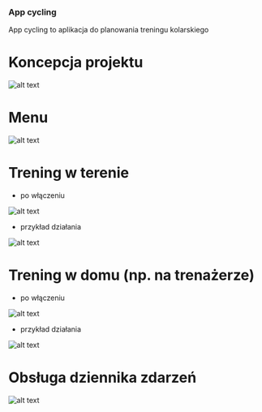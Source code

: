 ### App cycling

App cycling to aplikacja do planowania treningu kolarskiego

# Koncepcja projektu

![alt text](https://github.com/tadekj87/App_cycling/blob/master/App2/App2/zalozenia.png)

# Menu

![alt text](https://github.com/tadekj87/App_cycling/blob/master/App2/App2/menu.png)

# Trening w terenie 

* po włączeniu

![alt text](https://github.com/tadekj87/App_cycling/blob/master/App2/App2/teren_onStart.png)

* przykład działania

![alt text](https://github.com/tadekj87/App_cycling/blob/master/App2/App2/teren_onRun.png)

# Trening w domu (np. na trenażerze) 

* po włączeniu

![alt text](https://github.com/tadekj87/App_cycling/blob/master/App2/App2/dom_onStart.png)

* przykład działania

![alt text](https://github.com/tadekj87/App_cycling/blob/master/App2/App2/dom_onRun.png)

# Obsługa dziennika zdarzeń

![alt text](https://github.com/tadekj87/App_cycling/blob/master/App2/App2/log1.png)
